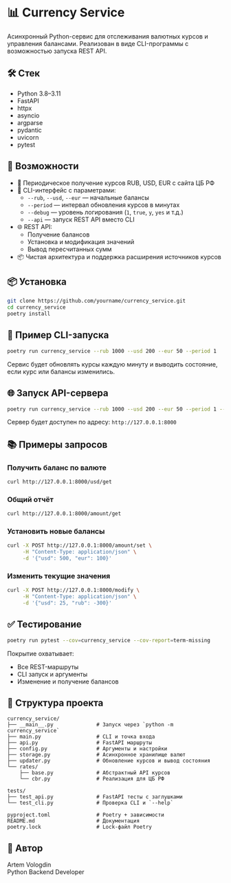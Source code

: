 # 📊 Currency Service

Асинхронный Python-сервис для отслеживания валютных курсов и управления балансами. Реализован в виде CLI-программы с возможностью запуска REST API.

## 🛠 Стек

- Python 3.8–3.11  
- FastAPI  
- httpx  
- asyncio  
- argparse  
- pydantic  
- uvicorn  
- pytest  

## 🚀 Возможности

- 🔁 Периодическое получение курсов RUB, USD, EUR с сайта ЦБ РФ
- 🔧 CLI-интерфейс с параметрами:
  - `--rub`, `--usd`, `--eur` — начальные балансы
  - `--period` — интервал обновления курсов в минутах
  - `--debug` — уровень логирования (`1`, `true`, `y`, `yes` и т.д.)
  - `--api` — запуск REST API вместо CLI
- 🌐 REST API:
  - Получение балансов
  - Установка и модификация значений
  - Вывод пересчитанных сумм
- 📦 Чистая архитектура и поддержка расширения источников курсов

## 📦 Установка

```bash
git clone https://github.com/yourname/currency_service.git
cd currency_service
poetry install
```

## 🧪 Пример CLI-запуска

```bash
poetry run currency_service --rub 1000 --usd 200 --eur 50 --period 1
```

Сервис будет обновлять курсы каждую минуту и выводить состояние, если курс или балансы изменились.

## 🌐 Запуск API-сервера

```bash
poetry run currency_service --rub 1000 --usd 200 --eur 50 --period 1 --api
```

Сервер будет доступен по адресу: `http://127.0.0.1:8000`

## 📚 Примеры запросов

### Получить баланс по валюте

```bash
curl http://127.0.0.1:8000/usd/get
```

### Общий отчёт

```bash
curl http://127.0.0.1:8000/amount/get
```

### Установить новые балансы

```bash
curl -X POST http://127.0.0.1:8000/amount/set \
     -H "Content-Type: application/json" \
     -d '{"usd": 500, "eur": 100}'
```

### Изменить текущие значения

```bash
curl -X POST http://127.0.0.1:8000/modify \
     -H "Content-Type: application/json" \
     -d '{"usd": 25, "rub": -300}'
```

## ✅ Тестирование

```bash
poetry run pytest --cov=currency_service --cov-report=term-missing
```

Покрытие охватывает:
- Все REST-маршруты
- CLI запуск и аргументы
- Изменение и получение балансов

## 📂 Структура проекта

```
currency_service/
├── __main__.py              # Запуск через `python -m currency_service`
├── main.py                  # CLI и точка входа
├── api.py                   # FastAPI маршруты
├── config.py                # Аргументы и настройки
├── storage.py               # Асинхронное хранилище валют
├── updater.py               # Обновление курсов и вывод состояния
└── rates/
    ├── base.py              # Абстрактный API курсов
    └── cbr.py               # Реализация для ЦБ РФ

tests/
├── test_api.py              # FastAPI тесты с заглушками
└── test_cli.py              # Проверка CLI и `--help`

pyproject.toml               # Poetry + зависимости
README.md                    # Документация
poetry.lock                  # Lock-файл Poetry
```

## 🧠 Автор

Artem Vologdin  
Python Backend Developer
